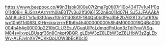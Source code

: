 https://www.beepbox.co/#9n31sbk0l00e07t2ma7g0fj07r1i0o434T7v1u41f0q011d08H_RJSIrsAArrrrrh0IaE0T7v3u21f30j61552n8q011d07H_SJ5JJFAAAkAAAh8IcE0T1v1u63f0qwx10n511d08A1F1B4Q50b0Pea3bE2b7628T3v1uf6f0qwx10n611d08SLXtHrrsksrzrrrrE1b6b4h400000000h8h4M0000018Q4Bo000004h4h4g00000p2210bCLU3EsuVGuqUlPoLdmqdPnUon3zTdjPmyVtSq-M84svlixvpLBUaqf36n8Cnkpt9BQR_gLEbW3zZ8LEbW3zZ8LHbW3zZgLEbWy-ALFJvInXV7ACKkQpUOW3bEcK0cI0